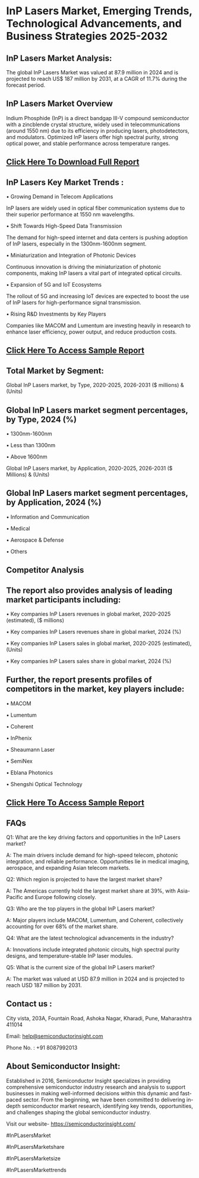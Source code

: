 InP Lasers Market, Emerging Trends, Technological Advancements, and Business Strategies 2025-2032
=
InP Lasers Market Analysis:
-
The global InP Lasers Market was valued at 87.9 million in 2024 and is projected to reach US$ 187 million by 2031, at a CAGR of 11.7% during the forecast period.

InP Lasers Market Overview
-
Indium Phosphide (InP) is a direct bandgap III-V compound semiconductor with a zincblende crystal structure, widely used in telecommunications (around 1550 nm) due to its efficiency in producing lasers, photodetectors, and modulators. Optimized InP lasers offer high spectral purity, strong optical power, and stable performance across temperature ranges.

[Click Here To Download Full Report](https://semiconductorinsight.com/report/inp-lasers-market-size/)
-
InP Lasers Key Market Trends  :
-
•	Growing Demand in Telecom Applications

InP lasers are widely used in optical fiber communication systems due to their superior performance at 1550 nm wavelengths.

•	Shift Towards High-Speed Data Transmission

The demand for high-speed internet and data centers is pushing adoption of InP lasers, especially in the 1300nm-1600nm segment.

•	Miniaturization and Integration of Photonic Devices

Continuous innovation is driving the miniaturization of photonic components, making InP lasers a vital part of integrated optical circuits.

•	Expansion of 5G and IoT Ecosystems

The rollout of 5G and increasing IoT devices are expected to boost the use of InP lasers for high-performance signal transmission.

•	Rising R&D Investments by Key Players

Companies like MACOM and Lumentum are investing heavily in research to enhance laser efficiency, power output, and reduce production costs.

[Click Here To Access Sample Report](https://semiconductorinsight.com/download-sample-report/?product_id=91103)
-
Total Market by Segment:
-
Global InP Lasers market, by Type, 2020-2025, 2026-2031 ($ millions) & (Units)

Global InP Lasers market segment percentages, by Type, 2024 (%)
-
•	1300nm-1600nm

•	Less than 1300nm

•	Above 1600nm

Global InP Lasers market, by Application, 2020-2025, 2026-2031 ($ Millions) & (Units)

Global InP Lasers market segment percentages, by Application, 2024 (%)
-
•	Information and Communication

•	Medical

•	Aerospace & Defense

•	Others

Competitor Analysis
-
The report also provides analysis of leading market participants including:
-
•	Key companies InP Lasers revenues in global market, 2020-2025 (estimated), ($ millions)

•	Key companies InP Lasers revenues share in global market, 2024 (%)

•	Key companies InP Lasers sales in global market, 2020-2025 (estimated), (Units)

•	Key companies InP Lasers sales share in global market, 2024 (%)

Further, the report presents profiles of competitors in the market, key players include:
-
•	MACOM

•	Lumentum

•	Coherent

•	InPhenix

•	Sheaumann Laser

•	SemiNex

•	Eblana Photonics

•	Shengshi Optical Technology

[Click Here To Access Sample Report](https://semiconductorinsight.com/download-sample-report/?product_id=91103)
-
FAQs
-
Q1: What are the key driving factors and opportunities in the InP Lasers market?

A: The main drivers include demand for high-speed telecom, photonic integration, and reliable performance. Opportunities lie in medical imaging, aerospace, and expanding Asian telecom markets.

Q2: Which region is projected to have the largest market share?

A: The Americas currently hold the largest market share at 39%, with Asia-Pacific and Europe following closely.

Q3: Who are the top players in the global InP Lasers market?

A: Major players include MACOM, Lumentum, and Coherent, collectively accounting for over 68% of the market share.

Q4: What are the latest technological advancements in the industry?

A: Innovations include integrated photonic circuits, high spectral purity designs, and temperature-stable InP laser modules.

Q5: What is the current size of the global InP Lasers market?

A: The market was valued at USD 87.9 million in 2024 and is projected to reach USD 187 million by 2031.

Contact us : 
-
City vista, 203A, Fountain Road, Ashoka Nagar, Kharadi, Pune, Maharashtra 411014

Email: help@semiconductorinsight.com

Phone No. : +91 8087992013

About Semiconductor Insight:
-
Established in 2016, Semiconductor Insight specializes in providing comprehensive semiconductor industry research and analysis to support businesses in making well-informed decisions within this dynamic and fast-paced sector. From the beginning, we have been committed to delivering in-depth semiconductor market research, identifying key trends, opportunities, and challenges shaping the global semiconductor industry.

Visit our website- https://semiconductorinsight.com/

#InPLasersMarket 

#InPLasersMarketshare

#InPLasersMarketsize

#InPLasersMarkettrends 
 
 

